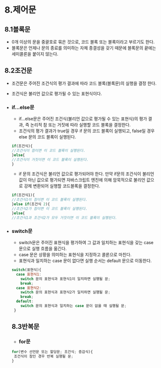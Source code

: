 # 8.제어문

## 8.1블록문
- 0개 이상의 문을 중괄호로 묶은 것으로, 코드 블록 또는 블록이라고 부르기도 한다.
- 블록문은 언제나 문의 종료를 의미하는 자체 종결성을 갖기 때문에 블록문의 끝에는 세미콜론을 붙이지 않는다.

## 8.2조건문
- 조건문은 주어진 조건식의 평가 결과에 따라 코드 블록(블록문)의 실행을 결정 한다.
- 조건식은 불리언 값으로 평가될 수 있는 표현식이다.
- ### if...else문
  - if...else문은 주어진 조건식(불리언 값으로 평가될 수 있는 표현식)의 평가 결과, 즉 논리적 참 또는 거짓에 따라 실행할 코드 블록을 결정한다.
  - 조건식의 평가 결과가 true일 경우 if 문의 코드 블록이 실행되고, false일 경우 else 문의 코드 블록이 실행된다.
  ```js
  if(조건식){
  //조건식이 참이면 이 코드 블록이 실행된다.
  }else{
  //조건식이 거짓이면 이 코드 블록이 실행된다.
  }
  ```
  - if 문의 조건식은 불리언 값으로 평가되어야 한다. 만약 if문의 조건식이 불리언 값이 아닌 값으로 평가되면 자바스크립트 엔진에 의해 암묵적으로 불리언 값으로 강제 변환되어 실행할 코드블록을 결정한다.
  ```js
  if(조건식1){
  //조건식1이 참이면 이 코드 블록이 실행된다.
  }else if(조건식 2){
  //조건식2가 참이면 이 코드 블록이 실행된다.
  }else{
  //조건식1과 조건식2가 모두 거짓이면 이 코드 블록이 실행된다.
  
- ### switch문
  - switch문은 주어진 표현식을 평가하여 그 값과 일치하는 표현식을 갖는 case문으로 실행 흐름을 옮긴다.
  - case 문은 상황을 의미하는 표현식을 지정하고 콜론으로 마친다.
  - 표현식과 일치하는 case 문이 없다면 실행 순서는 default 문으로 이동한다.
  ```js
  switch(표현식){
    case 표현식1:
      switch 문의 표현식과 표현식1이 일치하면 실행될 문;
      break;
    case 표현식2:
      switch 문의 표현식과 표현식2가 일치하면 실행될 문;
      break;
    default:
      switch 문의 표현식과 일치하는 case 문이 없을 때 실행될 문;
   }
   ```
   
   ## 8.3반복문
   - ### for문
   ```js
   for(변수 선언문 또는 할당문; 조건식; 증감식){
    조건식이 참인 경우 반복 실행될 문;
   }
